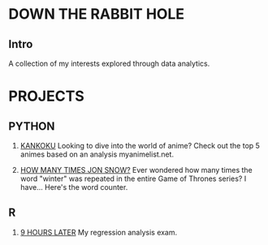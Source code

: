 # DOWN THE RABBIT HOLE  

## Intro
A collection of my interests explored through data analytics.

# PROJECTS

## PYTHON
1. [KANKOKU](https://github.com/AnneLynsha/Down-The-Rabbit-Hole/blob/main/Kankoku.ipynb)
Looking to dive into the world of anime? Check out the top 5 animes based on an analysis myanimelist.net.

2. [HOW MANY TIMES JON SNOW?](https://github.com/AnneLynsha/Down-The-Rabbit-Hole/blob/main/HOW-MANY-TIMES-JON-SOW.ipynb)
Ever wondered how many times the word "winter" was repeated in the entire Game of Thrones series? I have... Here's the word counter.

## R 
1. [9 HOURS LATER](https://github.com/AnneLynsha/Down-The-Rabbit-Hole/blob/main/Equity-Analysis.R)
My regression analysis exam.
